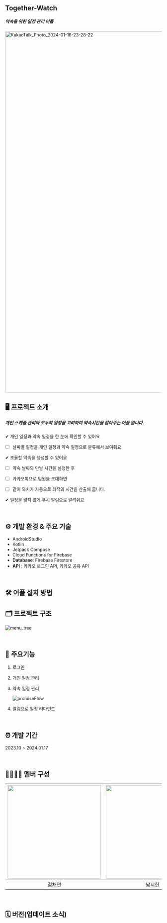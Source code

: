 ## Together-Watch
##### 약속을 위한 일정 관리 어플

<img width="1162" alt="KakaoTalk_Photo_2024-01-18-23-28-22" src="https://github.com/dev-yenya/together-watch/assets/76472415/52ba4d1d-c968-4590-88ab-975eb5a77999">

## 🖥 프로젝트 소개 
##### 개인 스케줄 관리와 모두의 일정을 고려하여 약속시간을 잡아주는 어플 입니다.

✔ 개인 일정과 약속 일정을 한 눈에 확인할 수 있어요

- [ ] 날짜별 일정을 개인 일정과 약속 일정으로 분류해서 보여줘요

 ✔ 조율할 약속을 생성할 수 있어요

- [ ] 약속 날짜와 만날 시간을 설정한 후

- [ ] 카카오톡으로 팀원을 초대하면 

- [ ] 같이 와치가 자동으로 최적의 시간을 산출해 줍니다.
          
✔ 일정을 잊지 않게 푸시 알림으로 알려줘요

<br>

## ⚙ 개발 환경 & 주요 기술
* AndroidStudio
* Kotlin
* Jetpack Compose
* Cloud Functions for Firebase
* **Database**: Firebase Firestore
* **API** : 카카오 로그인 API, 카카오 공유 API

<br>

## 🛠 어플 설치 방법

## 🗂 프로젝트 구조

![menu_tree](https://github.com/dev-yenya/together-watch/assets/87467801/74e6ce2e-472e-489b-9725-1d77188dd10f)

<br>

## 📌 주요기능
1. 로그인
2. 개인 일정 관리
3. 약속 일정 관리

   ![promiseFlow](https://github.com/dev-yenya/together-watch/assets/81628521/ba898a7d-1e51-4e52-b4fb-22c7b4f1e8f8)

4. 알림으로 일정 리마인드

<br>

## ⏰ 개발 기간
2023.10 ~ 2024.01.17

<br>

## 👨‍👩‍👧‍👧 멤버 구성
|<img width=300 src="https://avatars.githubusercontent.com/u/81628521?v=4"/>|<img width=300 src="https://avatars.githubusercontent.com/u/87467801?v=4"/>|<img width=300 src="https://avatars.githubusercontent.com/u/76472415?v=4"/>|
|:---:|:---:|:---:|
|[김채연](https://github.com/hyunvely8)|[남지현](https://github.com/NamJihyun99)|[박예나](https://github.com/dev-yenya)|

<br>

## 🗓 버전(업데이트 소식)


